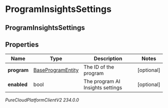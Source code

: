 # ProgramInsightsSettings

## ProgramInsightsSettings

## Properties

|Name | Type | Description | Notes|
|------------ | ------------- | ------------- | -------------|
| **program** | [BaseProgramEntity](BaseProgramEntity) | The ID of the program | [optional] |
| **enabled** | bool | The program AI Insights settings | [optional] |



_PureCloudPlatformClientV2 234.0.0_
